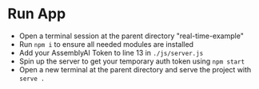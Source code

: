 # Run App
  * Open a terminal session at the parent directory "real-time-example"
  * Run `npm i` to ensure all needed modules are installed
  * Add your AssemblyAI Token to line 13 in `./js/server.js`
  * Spin up the server to get your temporary auth token using `npm start`
  * Open a new terminal at the parent directory and serve the project with `serve .`